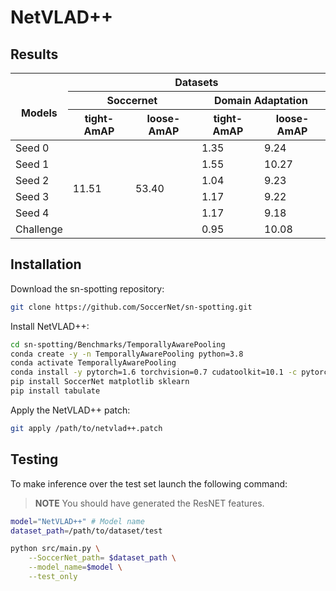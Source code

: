 # NetVLAD++

## Results

<table>
<thead>
  <tr>
    <th rowspan="3"><br>Models</th>
    <th colspan="4">Datasets</th>
  </tr>
  <tr>
    <th colspan="2">Soccernet</th>
    <th colspan="2">Domain Adaptation</th>
  </tr>
  <tr>
    <th>tight-AmAP</th>
    <th>loose-AmAP</th>
    <th>tight-AmAP</th>
    <th>loose-AmAP</th>
  </tr>
</thead>
<tbody>
  <tr>
    <td>Seed 0</td>
    <td rowspan="6">11.51</td>
    <td rowspan="6">53.40</td>
    <td>1.35</td>
    <td>9.24</td>
  </tr>
  <tr>
    <td>Seed 1</td>
    <td>1.55</td>
    <td>10.27</td>
  </tr>
  <tr>
    <td>Seed 2</td>
    <td>1.04</td>
    <td>9.23</td>
  </tr>
  <tr>
    <td>Seed 3</td>
    <td>1.17</td>
    <td>9.22</td>
  </tr>
  <tr>
    <td>Seed 4</td>
    <td>1.17</td>
    <td>9.18</td>
  </tr>
  <tr>
    <td>Challenge</td>
    <td>0.95</td>
    <td>10.08</td>
  </tr>
</tbody>
</table>

## Installation

Download the sn-spotting repository:

```bash
git clone https://github.com/SoccerNet/sn-spotting.git
```

Install NetVLAD++:

```bash
cd sn-spotting/Benchmarks/TemporallyAwarePooling
conda create -y -n TemporallyAwarePooling python=3.8
conda activate TemporallyAwarePooling
conda install -y pytorch=1.6 torchvision=0.7 cudatoolkit=10.1 -c pytorch
pip install SoccerNet matplotlib sklearn
pip install tabulate
```

Apply the NetVLAD++ patch:

```bash
git apply /path/to/netvlad++.patch
```

## Testing

To make inference over the test set launch the following command:

> **NOTE**
You should have generated the ResNET features.

```bash
model="NetVLAD++" # Model name
dataset_path=/path/to/dataset/test

python src/main.py \
    --SoccerNet_path= $dataset_path \
    --model_name=$model \
    --test_only
```
